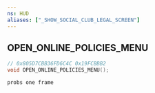 ```yaml
---
ns: HUD
aliases: ["_SHOW_SOCIAL_CLUB_LEGAL_SCREEN"]
---
```

## OPEN_ONLINE_POLICIES_MENU

```c
// 0x805D7CBB36FD6C4C 0x19FCBBB2
void OPEN_ONLINE_POLICIES_MENU();
```

```
probs one frame  
```

